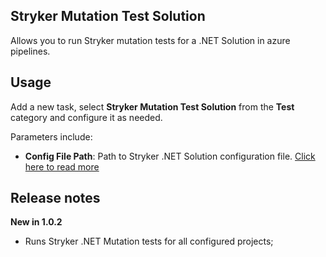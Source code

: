 ## Stryker Mutation Test Solution

Allows you to run Stryker mutation tests for a .NET Solution in azure pipelines.

## Usage
Add a new task, select **Stryker Mutation Test Solution** from the **Test** category and configure it as needed.

Parameters include:
- **Config File Path**: Path to Stryker .NET Solution configuration file. [Click here to read more](https://github.com/JRafaelNascimento/stryker-dotnet-solution#readme)

## Release notes

**New in 1.0.2**
- Runs Stryker .NET Mutation tests for all configured projects;
